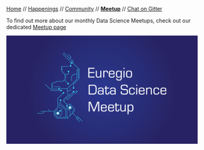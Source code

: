 [Home](README.md) // [Happenings](happenings.md) // [Community](community.md) // **[Meetup](meetup.md)** // [Chat on Gitter](https://gitter.im/eu-data-science/Lobby)

To find out more about our monthly Data Science Meetups, check out our dedicated [Meetup page](https://www.meetup.com/euregio-data-science-meetup/)

[![EDSM](/assets/EDSM.jpg)](https://www.meetup.com/euregio-data-science-meetup/)
